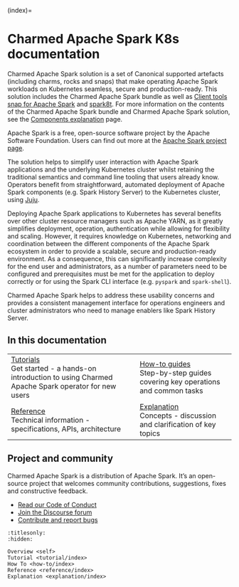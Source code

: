 <!-- markdownlint-disable-next-line -->
(index)=

# Charmed Apache Spark K8s documentation

Charmed Apache Spark solution is a set of Canonical supported artefacts (including charms, rocks and
snaps) that make operating Apache Spark workloads on Kubernetes seamless, secure and
production-ready. This solution includes the Charmed Apache Spark bundle as well as [Client tools
snap for Apache Spark](https://snapcraft.io/spark-client) and
[spark8t](https://github.com/canonical/spark-k8s-toolkit-py). For more information on the contents
of the Charmed Apache Spark bundle and Charmed Apache Spark solution, see the [Components
explanation](/explanation/component-overview) page.

Apache Spark is a free, open-source software project by the Apache Software Foundation. Users can
find out more at the [Apache Spark project page](https://spark.apache.org).

The solution helps to simplify user interaction with Apache Spark applications and the underlying
Kubernetes cluster whilst retaining the traditional semantics and command line tooling that users
already know. Operators benefit from straightforward, automated deployment of Apache Spark
components (e.g. Spark History Server) to the Kubernetes cluster, using [Juju](https://juju.is/).

Deploying Apache Spark applications to Kubernetes has several benefits over other cluster resource
managers such as Apache YARN, as it greatly simplifies deployment, operation, authentication while
allowing for flexibility and scaling. However, it requires knowledge on Kubernetes, networking and
coordination between the different components of the Apache Spark ecosystem in order to provide a
scalable, secure and production-ready environment. As a consequence, this can significantly increase
complexity for the end user and administrators, as a number of parameters need to be configured and
prerequisites must be met for the application to deploy correctly or for using the Spark CLI
interface (e.g. `pyspark` and `spark-shell`).

Charmed Apache Spark helps to address these usability concerns and provides a
consistent management
interface for operations engineers and cluster administrators who need to manage enablers like Spark
History Server.

## In this documentation

| | |
|--|--|
| [Tutorials](tutorial-introduction)</br>  Get started - a hands-on introduction to using Charmed Apache Spark operator for new users </br> | [How-to guides](how-to-deploy-index) </br> Step-by-step guides covering key operations and common tasks |
| [Reference](reference-index) </br> Technical information - specifications, APIs, architecture | [Explanation](explanation-index) </br> Concepts - discussion and clarification of key topics |

## Project and community

Charmed Apache Spark is a distribution of Apache Spark. It’s an open-source project that welcomes
community contributions, suggestions, fixes and constructive feedback.

- [Read our Code of Conduct](https://ubuntu.com/community/code-of-conduct)
- [Join the Discourse forum](https://discourse.charmhub.io/tag/spark)
- [Contribute and report bugs](https://github.com/canonical/spark-client-snap)

```{toctree}
:titlesonly:
:hidden:

Overview <self>
Tutorial <tutorial/index>
How To <how-to/index>
Reference <reference/index>
Explanation <explanation/index>
```
